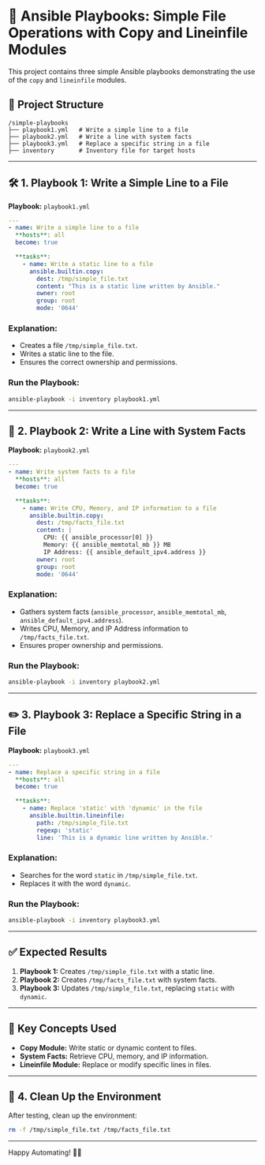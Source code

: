 # 🚀 **Ansible Playbooks: Simple File Operations with Copy and Lineinfile Modules**

This project contains three simple Ansible playbooks demonstrating the use of the `copy` and `lineinfile` modules.

## 📂 **Project Structure**

```
/simple-playbooks
├── playbook1.yml   # Write a simple line to a file
├── playbook2.yml   # Write a line with system facts
├── playbook3.yml   # Replace a specific string in a file
├── inventory       # Inventory file for target hosts
```

---

## 🛠️ **1. Playbook 1: Write a Simple Line to a File**

**Playbook:** `playbook1.yml`

```yaml
---
- name: Write a simple line to a file
  **hosts**: all
  become: true

  **tasks**:
    - name: Write a static line to a file
      ansible.builtin.copy:
        dest: /tmp/simple_file.txt
        content: "This is a static line written by Ansible."
        owner: root
        group: root
        mode: '0644'
```

### **Explanation:**
- Creates a file `/tmp/simple_file.txt`.
- Writes a static line to the file.
- Ensures the correct ownership and permissions.

### **Run the Playbook:**
```bash
ansible-playbook -i inventory playbook1.yml
```

---

## 🧪 **2. Playbook 2: Write a Line with System Facts**

**Playbook:** `playbook2.yml`

```yaml
---
- name: Write system facts to a file
  **hosts**: all
  become: true

  **tasks**:
    - name: Write CPU, Memory, and IP information to a file
      ansible.builtin.copy:
        dest: /tmp/facts_file.txt
        content: |
          CPU: {{ ansible_processor[0] }}
          Memory: {{ ansible_memtotal_mb }} MB
          IP Address: {{ ansible_default_ipv4.address }}
        owner: root
        group: root
        mode: '0644'
```

### **Explanation:**
- Gathers system facts (`ansible_processor`, `ansible_memtotal_mb`, `ansible_default_ipv4.address`).
- Writes CPU, Memory, and IP Address information to `/tmp/facts_file.txt`.
- Ensures proper ownership and permissions.

### **Run the Playbook:**
```bash
ansible-playbook -i inventory playbook2.yml
```

---

## ✏️ **3. Playbook 3: Replace a Specific String in a File**

**Playbook:** `playbook3.yml`

```yaml
---
- name: Replace a specific string in a file
  **hosts**: all
  become: true

  **tasks**:
    - name: Replace 'static' with 'dynamic' in the file
      ansible.builtin.lineinfile:
        path: /tmp/simple_file.txt
        regexp: 'static'
        line: 'This is a dynamic line written by Ansible.'
```

### **Explanation:**
- Searches for the word `static` in `/tmp/simple_file.txt`.
- Replaces it with the word `dynamic`.

### **Run the Playbook:**
```bash
ansible-playbook -i inventory playbook3.yml
```

---

## ✅ **Expected Results**

1. **Playbook 1:** Creates `/tmp/simple_file.txt` with a static line.
2. **Playbook 2:** Creates `/tmp/facts_file.txt` with system facts.
3. **Playbook 3:** Updates `/tmp/simple_file.txt`, replacing `static` with `dynamic`.

---

## 📖 **Key Concepts Used**

- **Copy Module:** Write static or dynamic content to files.
- **System Facts:** Retrieve CPU, memory, and IP information.
- **Lineinfile Module:** Replace or modify specific lines in files.

---

## 🚦 **4. Clean Up the Environment**

After testing, clean up the environment:
```bash
rm -f /tmp/simple_file.txt /tmp/facts_file.txt
```

---

Happy Automating! 🚀✨
